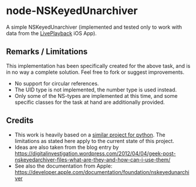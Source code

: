 # node-NSKeyedUnarchiver

A simple NSKeyedUnarchiver (implemented and tested only to work with data from the [LivePlayback](https://apps.apple.com/us/app/liveplayback/id469746819) iOS App).

## Remarks / Limitations

This implementation has been specifically created for the above task, and is in no way a complete solution. Feel free to fork or suggest improvements.

-   No support for circular references.
-   The UID type is not implemented, the number type is used instead.
-   Only some of the NS-types are implemented at this time, and some specific classes for the task at hand are additionally provided.

## Credits

-   This work is heavily based on a [similar project for python](https://github.com/parabolala/bpylist2). The limitations as stated here apply to the current state of this project.
-   Ideas are also taken from the blog entry by https://digitalinvestigation.wordpress.com/2012/04/04/geek-post-nskeyedarchiver-files-what-are-they-and-how-can-i-use-them/
-   See also the documentation from Apple: https://developer.apple.com/documentation/foundation/nskeyedunarchiver
